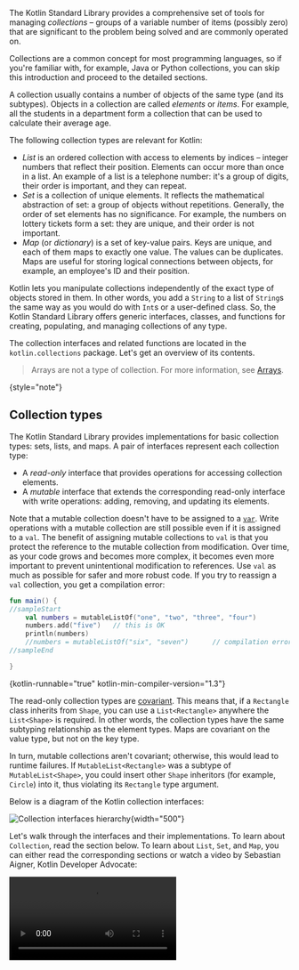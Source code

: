 [//]: # (title: Collections overview)

The Kotlin Standard Library provides a comprehensive set of tools for managing _collections_ – groups of a variable number 
of items (possibly zero) that are significant to the problem being solved and are commonly operated on.

Collections are a common concept for most programming languages, so if you're familiar with, for example, Java or Python 
collections, you can skip this introduction and proceed to the detailed sections. 

A collection usually contains a number of objects of the same type (and its subtypes). Objects in a collection
are called _elements_ or _items_. For example, all the students in a department form a collection that can be used to
calculate their average age.

The following collection types are relevant for Kotlin:

* _List_ is an ordered collection with access to elements by indices – integer numbers that reflect their position. 
Elements can occur more than once in a list. An example of a list is a telephone number: it's a group of digits, their
order is important, and they can repeat. 
* _Set_ is a collection of unique elements. It reflects the mathematical abstraction of set: a group of objects without 
repetitions. Generally, the order of set elements has no significance. For example, the numbers on lottery tickets form a
set: they are unique, and their order is not important.
* _Map_ (or _dictionary_) is a set of key-value pairs. Keys are unique, and each of them maps to exactly one value. The
 values can be duplicates. Maps are useful for storing logical connections between objects, for example, an employee's ID 
 and their position.

Kotlin lets you manipulate collections independently of the exact type of objects stored in them. In other words, you add 
a `String` to a list of `String`s the same way as you would do with `Int`s or a user-defined class.
So, the Kotlin Standard Library offers generic interfaces, classes, and functions for creating, populating, and managing 
collections of any type.

The collection interfaces and related functions are located in the `kotlin.collections` package. Let's get an overview 
of its contents.

> Arrays are not a type of collection. For more information, see [Arrays](arrays.md).
>
{style="note"}

## Collection types

The Kotlin Standard Library provides implementations for basic collection types: sets, lists, and maps.
A pair of interfaces represent each collection type: 

* A _read-only_ interface that provides operations for accessing collection elements.
* A _mutable_ interface that extends the corresponding read-only interface with write operations: adding, removing, and 
updating its elements.

Note that a mutable collection doesn't have to be assigned to a [`var`](basic-syntax.md#variables). Write operations with
a mutable collection are still possible even if it is assigned to a `val`. The benefit of assigning mutable collections to
`val` is that you protect the reference to the mutable collection from modification. Over time, as your code grows and becomes
more complex, it becomes even more important to prevent unintentional modification to references. Use `val` as much as possible
for safer and more robust code. If you try to reassign a `val` collection, you get a compilation error:

```kotlin
fun main() {
//sampleStart
    val numbers = mutableListOf("one", "two", "three", "four")
    numbers.add("five")   // this is OK
    println(numbers)
    //numbers = mutableListOf("six", "seven")      // compilation error
//sampleEnd

}
```
{kotlin-runnable="true" kotlin-min-compiler-version="1.3"}

The read-only collection types are [covariant](generics.md#型变).
This means that, if a `Rectangle` class inherits from `Shape`, you can use a `List<Rectangle>` anywhere the `List<Shape>` 
is required.
In other words, the collection types have the same subtyping relationship as the element types. Maps are covariant on 
the value type, but not on the key type.

In turn, mutable collections aren't covariant; otherwise, this would lead to runtime failures. If `MutableList<Rectangle>` 
was a subtype of `MutableList<Shape>`, you could insert other `Shape` inheritors (for example, `Circle`) into it, thus 
violating its `Rectangle` type argument.

Below is a diagram of the Kotlin collection interfaces:

![Collection interfaces hierarchy](collections-diagram.png){width="500"}

Let's walk through the interfaces and their implementations. To learn about `Collection`, read the section below. 
To learn about `List`, `Set`, and `Map`, you can either read the corresponding sections or watch a video 
by Sebastian Aigner, Kotlin Developer Advocate:

<video src="https://youtu.be/F8jj7e-_jFA" title="Kotlin Collections Overview"/>

### Collection

[`Collection<T>`](https://kotlinlang.org/api/latest/jvm/stdlib/kotlin.collections/-collection/index.html) is the root of 
the collection hierarchy. This interface represents the common behavior of a read-only collection: retrieving size, 
checking item membership, and so on.
`Collection` inherits from the `Iterable<T>` interface that defines the operations for iterating elements. You can use 
`Collection` as a parameter of a function that applies to different collection types. For more specific cases, use 
the `Collection`'s inheritors: [`List`](https://kotlinlang.org/api/latest/jvm/stdlib/kotlin.collections/-list/index.html)
 and [`Set`](https://kotlinlang.org/api/latest/jvm/stdlib/kotlin.collections/-set/index.html).

```kotlin
fun printAll(strings: Collection<String>) {
    for(s in strings) print("$s ")
    println()
}
    
fun main() {
    val stringList = listOf("one", "two", "one")
    printAll(stringList)
    
    val stringSet = setOf("one", "two", "three")
    printAll(stringSet)
}
```
{kotlin-runnable="true" kotlin-min-compiler-version="1.3"}

[`MutableCollection<T>`](https://kotlinlang.org/api/latest/jvm/stdlib/kotlin.collections/-mutable-collection/index.html) is 
a `Collection` with write operations, such as `add` and `remove`.

```kotlin
fun List<String>.getShortWordsTo(shortWords: MutableList<String>, maxLength: Int) {
    this.filterTo(shortWords) { it.length <= maxLength }
    // throwing away the articles
    val articles = setOf("a", "A", "an", "An", "the", "The")
    shortWords -= articles
}

fun main() {
    val words = "A long time ago in a galaxy far far away".split(" ")
    val shortWords = mutableListOf<String>()
    words.getShortWordsTo(shortWords, 3)
    println(shortWords)
}
```
{kotlin-runnable="true" kotlin-min-compiler-version="1.3"}

### List

[`List<T>`](https://kotlinlang.org/api/latest/jvm/stdlib/kotlin.collections/-list/index.html) stores elements in a
specified order and provides indexed access to them. Indices start from zero – the index of the first element – and go
to `lastIndex` which is the `(list.size - 1)`. 

```kotlin
fun main() {
//sampleStart
    val numbers = listOf("one", "two", "three", "four")
    println("Number of elements: ${numbers.size}")
    println("Third element: ${numbers.get(2)}")
    println("Fourth element: ${numbers[3]}")
    println("Index of element \"two\" ${numbers.indexOf("two")}")
//sampleEnd
}
```
{kotlin-runnable="true" kotlin-min-compiler-version="1.3"}

List elements (including nulls) can duplicate: a list can contain any number of equal objects or occurrences of a 
single object.
Two lists are considered equal if they have the same sizes and [structurally equal](equality.md#structural-equality) 
elements at the same positions. 

```kotlin
data class Person(var name: String, var age: Int)

fun main() {
//sampleStart
    val bob = Person("Bob", 31)
    val people = listOf(Person("Adam", 20), bob, bob)
    val people2 = listOf(Person("Adam", 20), Person("Bob", 31), bob)
    println(people == people2)
    bob.age = 32
    println(people == people2)
//sampleEnd
}
```
{kotlin-runnable="true" kotlin-min-compiler-version="1.3"}

[`MutableList<T>`](https://kotlinlang.org/api/latest/jvm/stdlib/kotlin.collections/-mutable-list/index.html) is a `List` 
with list-specific write operations, for example, to add or remove an element at a specific position.

```kotlin
fun main() {
//sampleStart
    val numbers = mutableListOf(1, 2, 3, 4)
    numbers.add(5)
    numbers.removeAt(1)
    numbers[0] = 0
    numbers.shuffle()
    println(numbers)
//sampleEnd
}
```
{kotlin-runnable="true" kotlin-min-compiler-version="1.3"}

As you see, in some aspects lists are very similar to arrays.
However, there is one important difference:  an array's size is defined upon initialization and is never changed; 
in turn, a list doesn't have a predefined size; a list's size can be changed as a result of write operations: adding, 
updating, or removing elements.

In Kotlin, the default implementation of `MutableList` is [`ArrayList`](https://kotlinlang.org/api/latest/jvm/stdlib/kotlin.collections/-array-list/index.html) 
which you can think of as a resizable array.

### Set

[`Set<T>`](https://kotlinlang.org/api/latest/jvm/stdlib/kotlin.collections/-set/index.html) stores unique elements;
their order is generally undefined. `null` elements are unique as well: a `Set` can contain only one `null`. 
Two sets are equal if they have the same size, and for each element of a set there is an equal element in the other set. 

```kotlin
fun main() {
//sampleStart
    val numbers = setOf(1, 2, 3, 4)
    println("Number of elements: ${numbers.size}")
    if (numbers.contains(1)) println("1 is in the set")

    val numbersBackwards = setOf(4, 3, 2, 1)
    println("The sets are equal: ${numbers == numbersBackwards}")
//sampleEnd
}
```
{kotlin-runnable="true" kotlin-min-compiler-version="1.3"}

[`MutableSet`](https://kotlinlang.org/api/latest/jvm/stdlib/kotlin.collections/-mutable-set/index.html) is a `Set` with 
write operations from `MutableCollection`.

The default implementation of `MutableSet` – [`LinkedHashSet`](https://kotlinlang.org/api/latest/jvm/stdlib/kotlin.collections/-linked-hash-set/index.html) – 
preserves the order of elements insertion.
Hence, the functions that rely on the order, such as `first()` or `last()`, return predictable results on such sets.

```kotlin
fun main() {
//sampleStart
    val numbers = setOf(1, 2, 3, 4)  // LinkedHashSet is the default implementation
    val numbersBackwards = setOf(4, 3, 2, 1)
    
    println(numbers.first() == numbersBackwards.first())
    println(numbers.first() == numbersBackwards.last())
//sampleEnd
}
```
{kotlin-runnable="true" kotlin-min-compiler-version="1.3"}

An alternative implementation – [`HashSet`](https://kotlinlang.org/api/latest/jvm/stdlib/kotlin.collections/-hash-set/index.html) – 
says nothing about the elements order, so calling such functions on it returns unpredictable results. However, `HashSet` 
requires less memory to store the same number of elements.

### Map

[`Map<K, V>`](https://kotlinlang.org/api/latest/jvm/stdlib/kotlin.collections/-map/index.html) is not an inheritor of 
the `Collection` interface; however, it's a Kotlin collection type as well.
A `Map` stores _key-value_ pairs (or _entries_); keys are unique, but different keys can be paired with equal values. 
The `Map` interface provides specific functions, such as access to value by key, searching keys and values, and so on.  

```kotlin
fun main() {
//sampleStart
    val numbersMap = mapOf("key1" to 1, "key2" to 2, "key3" to 3, "key4" to 1)
    
    println("All keys: ${numbersMap.keys}")
    println("All values: ${numbersMap.values}")
    if ("key2" in numbersMap) println("Value by key \"key2\": ${numbersMap["key2"]}")    
    if (1 in numbersMap.values) println("The value 1 is in the map")
    if (numbersMap.containsValue(1)) println("The value 1 is in the map") // same as previous
//sampleEnd
}
```
{kotlin-runnable="true" kotlin-min-compiler-version="1.3"}

Two maps containing the equal pairs are equal regardless of the pair order.

```kotlin
fun main() {
//sampleStart
    val numbersMap = mapOf("key1" to 1, "key2" to 2, "key3" to 3, "key4" to 1)    
    val anotherMap = mapOf("key2" to 2, "key1" to 1, "key4" to 1, "key3" to 3)
    
    println("The maps are equal: ${numbersMap == anotherMap}")
//sampleEnd
}
```
{kotlin-runnable="true" kotlin-min-compiler-version="1.3"}

[`MutableMap`](https://kotlinlang.org/api/latest/jvm/stdlib/kotlin.collections/-mutable-map/index.html) is a `Map` with 
map write operations, for example, you can add a new key-value pair or update the value associated with the given key.

```kotlin
fun main() {
//sampleStart
    val numbersMap = mutableMapOf("one" to 1, "two" to 2)
    numbersMap.put("three", 3)
    numbersMap["one"] = 11

    println(numbersMap)
//sampleEnd
}
```
{kotlin-runnable="true" kotlin-min-compiler-version="1.3"}

The default implementation of `MutableMap` – [`LinkedHashMap`](https://kotlinlang.org/api/latest/jvm/stdlib/kotlin.collections/-linked-hash-map/index.html) – 
preserves the order of elements insertion when iterating the map.
In turn, an alternative implementation – [`HashMap`](https://kotlinlang.org/api/latest/jvm/stdlib/kotlin.collections/-hash-map/index.html) – 
says nothing about the elements order.

### ArrayDeque

[`ArrayDeque<T>`](https://kotlinlang.org/api/latest/jvm/stdlib/kotlin.collections/-array-deque/) is an implementation of a double-ended queue, which allows you to add or remove elements both at the beginning or end of the queue.
As such, `ArrayDeque` also fills the role of both a Stack and Queue data structure in Kotlin. Behind the scenes, `ArrayDeque` is realized using a resizable array that automatically adjusts in size when required:

```kotlin
fun main() {
    val deque = ArrayDeque(listOf(1, 2, 3))

    deque.addFirst(0)
    deque.addLast(4)
    println(deque) // [0, 1, 2, 3, 4]

    println(deque.first()) // 0
    println(deque.last()) // 4

    deque.removeFirst()
    deque.removeLast()
    println(deque) // [1, 2, 3]
}
```
{kotlin-runnable="true" kotlin-min-compiler-version="1.4"}
